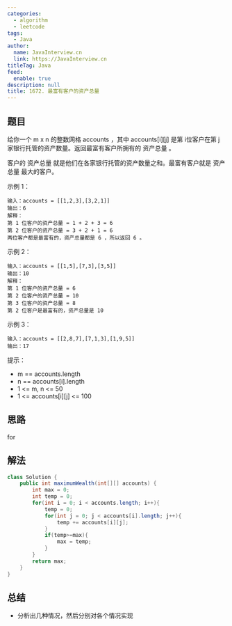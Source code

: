 ```yaml
---
categories: 
  - algorithm
  - leetcode
tags: 
  - Java
author: 
  name: JavaInterview.cn
  link: https://JavaInterview.cn
titleTag: Java
feed: 
  enable: true
description: null
title: 1672. 最富有客户的资产总量
---
```


## 题目

给你一个 m x n 的整数网格 accounts ，其中 accounts[i][j] 是第 i​​​​​​​​​​​​ 位客户在第 j 家银行托管的资产数量。返回最富有客户所拥有的 资产总量 。

客户的 资产总量 就是他们在各家银行托管的资产数量之和。最富有客户就是 资产总量 最大的客户。



示例 1：

    输入：accounts = [[1,2,3],[3,2,1]]
    输出：6
    解释：
    第 1 位客户的资产总量 = 1 + 2 + 3 = 6
    第 2 位客户的资产总量 = 3 + 2 + 1 = 6
    两位客户都是最富有的，资产总量都是 6 ，所以返回 6 。
示例 2：

    输入：accounts = [[1,5],[7,3],[3,5]]
    输出：10
    解释：
    第 1 位客户的资产总量 = 6
    第 2 位客户的资产总量 = 10
    第 3 位客户的资产总量 = 8
    第 2 位客户是最富有的，资产总量是 10
示例 3：

    输入：accounts = [[2,8,7],[7,1,3],[1,9,5]]
    输出：17


提示：

* m == accounts.length
* n == accounts[i].length
* 1 <= m, n <= 50
* 1 <= accounts[i][j] <= 100

## 思路

for

## 解法
```java
class Solution {
    public int maximumWealth(int[][] accounts) {
        int max = 0;
        int temp = 0;
        for(int i = 0; i < accounts.length; i++){
            temp = 0;
            for(int j = 0; j < accounts[i].length; j++){
                temp += accounts[i][j];
            }
            if(temp>=max){
                max = temp;
            }
        }
        return max;
    }
}

```

## 总结

- 分析出几种情况，然后分别对各个情况实现 
